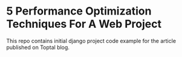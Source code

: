 # 5 Performance Optimization Techniques For A Web Project

This repo contains initial django project code example for the article published on Toptal blog.

